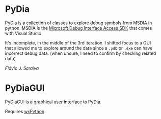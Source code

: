 PyDia
=====

PyDia is a collection of classes to explore debug symbols from MSDIA in python.
MSDIA is the [Microsoft Debug Interface Access SDK](http://msdn.microsoft.com/en-us/library/x93ctkx8.aspx) that comes with Visual Studio.

It's incomplete, in the middle of the 3rd iteration.
I shifted focus to a GUI that allowed me to explore around the data
since a `.pdb` or `.exe` can have incorrect debug data.
(when unsure, I need to confirm by checking related data)

_Flávio J. Saraiva_

PyDiaGUI
========

PyDiaGUI is a graphical user interface to PyDia.

Requires [wxPython](http://www.wxpython.org/).
